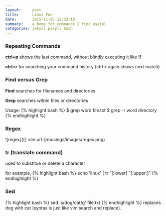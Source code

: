 ```yaml
---
layout:     post
title:      Linux Foo
date:       2015-11-05 12:32:18
summary:    a home for commands I find useful
categories: jekyll pixyll bash
---
```


### Repeating Commands

**ctrl+p** shows the last command, without blindly executing it like **!!**

**ctrl+r** for searching your command history (ctrl-r again shows next match)

### Find versus Grep

**Find** searches for filenames and directories

**Grep** searches *within* files or directories

Usage:
{% highlight bash %}
$ grep word file.txt
$ grep -r word directory
{% endhighlight %}

### Regex

![regex]({{ site.url }}musings/images/regex.png)

### tr (translate command)
used to substitue or delete a character

for example, 
{% highlight bash %}
echo 'linux' | tr "[:lower] "[:upper:]"
{% endhighlight %}

### Sed

{% highlight bash %}
sed 's/dog/cat/g' file.txt
{% endhighlight %}
replaces dog with cat (syntax is just like vim search and replace).






